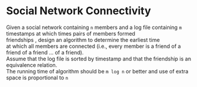 # Social Network Connectivity

Given a social network containing `n` members and a log file 
containing `m` timestamps at which times pairs of members formed  
friendships , design an algorithm to determine the earliest time  
at which all members are connected (i.e., every member is a friend of a friend of a friend ... of a friend).  
Assume that the log file is sorted by timestamp and that the friendship is an equivalence relation.  
The running time of algorithm should be `m log n` or better and use of extra space is proportional to `n` 